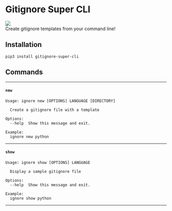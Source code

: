 # Gitignore Super CLI
![](https://img.shields.io/pypi/v/gitignore-super-cli?color=blue) \
Create gitignore templates from your command line!

## Installation

    pip3 install gitignore-super-cli

## Commands

---------------

#### `new`

    Usage: ignore new [OPTIONS] LANGUAGE [DIRECTORY]

      Create a gitignore file with a template

    Options:
      --help  Show this message and exit.

    Example:
      ignore new python

---------------

#### `show`

    Usage: ignore show [OPTIONS] LANGUAGE

      Display a sample gitignore file

    Options:
      --help  Show this message and exit.

    Example:
      ignore show python

---------------